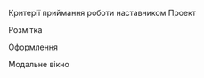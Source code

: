 <!-- Створи репозиторій goit-markup-hw-05. -->
<!-- Склонуй створений репозиторій і скопіюй в нього файли попередньої роботи. -->
<!-- Додай анімацію декоративних ефектів для сторінок макета домашнього завдання #5. -->
<!-- Налаштуй GitHub Pages і додай посилання на живу сторінку в шапку GitHub-репозиторія. -->
Критерії приймання роботи наставником
Проект
<!-- «A1» Всі стилі написані в одному файлі styles.css, який знаходиться в папці css. -->

<!-- «A2» Вихідний код відформатований за допомогою Prettier. -->

<!-- «A3» Всі зображення та текстовий контент взяті з макета. -->

<!-- «A4» На всіх HTML-сторінках підключений нормалізатор стилів modern-normalize. -->

<!-- «A5» Код написаний з дотриманням настанови. -->

<!-- «A6» Скрипт модального вікна підключений в HTML окремим файлом modal.js. -->

Розмітка
<!-- «B1» Виконана HTML-розмітка всіх елементів макету. -->

<!-- «B2» Теги використані відповідно до їх семантичного змісту. -->

Оформлення
<!-- «C1» Для всіх ефектів ховер і фокуса (колір, фон, тінь) зроблені переходи. Час - 250ms, функція розподілу часу - cubic-bezier(0.4, 0, 0.2, 1). -->

<!-- «C2» У переходах та анімаціях явно зазначені анімовані властивості. Ніде немає значення all. -->

<!-- «C3» В секції Чим ми займаємось текст з фоном спозиційований поверх зображення. -->

<!-- «C4» В головній навігації, за допомогою псевдоелемента ::after, зроблено підкреслення посилання поточної сторінки (на якій зараз знаходиться користувач). -->

<!-- «C5» Синій оверлей з текстом на картках сторінки Портфоліо з'являється при ховері в будь-якому місці картки. -->

<!-- «C6» Синій оверлей в картках сторінки Портфоліо виїжджає знизу, як показано на відео. -->

<!-- «C7» У псевдоелементів відсутній текстовий контент у властивості content. Вони використані виключно для декоративного оформлення. -->

Модальне вікно
<!-- «D1» Виконана розмітка і оформлення «бекдропа» (темного напівпрозорого фону) модального вікна. -->

<!-- «D2» «Бекдроп» заповнює 100% висоти і ширини в'юпорту браузера і фіксований в ньому. -->

<!-- «D3» Виконана розмітка і оформлення модального вікна. -->

<!-- «D4» Модальне вікно вертикально і горизонтально спозиційоване посередині бекдропа. -->

<!-- «D5» Виконана розмітка і оформлення кнопки закриття модального вікна у верхньому правому куті. -->

<!-- «D6» Спочатку модальне вікно і бекдроп приховані за допомогою класу is-hidden на бекдропі, в селекторі якого використовуються властивості visibility, opacity і pointer-events. -->

<!-- «D7» Якщо прибрати з бекдропа клас is-hidden - з'являється бекдроп і модальне вікно. -->

<!-- «D8» Поява і приховування модального вікна анімовано за допомогою переходу з довільним ефектом, наприклад scale або translate, і opacity. -->